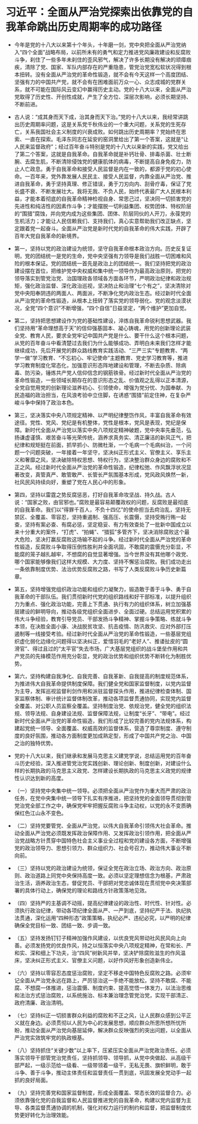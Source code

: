 # 习近平：全面从严治党探索出依靠党的自我革命跳出历史周期率的成功路径

- 今年是党的十八大以来第十个年头，十年磨一剑，党中央把全面从严治党纳入“四个全面”战略布局，以前所未有的勇气和定力推进党风廉政建设和反腐败斗争，刹住了一些多年未刹住的歪风邪气，解决了许多长期没有解决的顽瘴痼疾，清除了党、国家、军队内部存在的严重隐患，管党治党宽松软状况得到根本扭转。没有全面从严治党的革命性锻造，就不会有今天这样一个高度团结、坚强有力的中国共产党，就不会有在困难面前万众一心、众志成城的党群关系，就不可能在国际风云变幻中赢得历史主动。党的十八大以来，全面从严治党取得了历史性、开创性成就，产生了全方位、深层次影响，必须长期坚持、不断前进。

- 古人说：“成其身而天下成，治其身而天下治。”党的十八大以来，我经常讲跳出历史周期率问题，这是关系党千秋伟业的一个重大问题，关系党的生死存亡，关系我国社会主义制度的兴衰成败。如何跳出历史周期率？党始终在思索、一直在探索。毛泽东同志在延安的窑洞里给出了第一个答案，这就是“让人民来监督政府”；经过百年奋斗特别是党的十八大以来新的实践，党又给出了第二个答案，这就是自我革命。自我革命就是补钙壮骨、排毒杀菌、壮士断腕、去腐生肌，不断清除侵蚀党的健康肌体的病毒，不断提高自身免疫力，防止人亡政息。勇于自我革命和接受人民监督是内在一致的，都源于党的初心使命。一百年来，党外靠发展人民民主、接受人民监督，内靠全面从严治党、推进自我革命，勇于坚持真理、修正错误，勇于刀刃向内、刮骨疗毒，保证了党长盛不衰、不断发展壮大。我将无我、不负人民，始终代表最广大人民根本利益，才能本着彻底的自我革命精神检视自身、常思己过，坚决同一切损害党的先进性和纯洁性的因素作斗争；才能摆脱一切利益集团、权势团体、特权阶层的“围猎”腐蚀，并向党内成为这些集团、团体、阶层同伙的人开刀，永葆党的生机活力；才能让人民信赖我们、支持我们，真心实意帮助我们改正缺点，坚定跟着党一起奋斗。全面从严治党是新时代党的自我革命的伟大实践，开辟了百年大党自我革命的新境界。

- 第一，坚持以党的政治建设为统领，坚守自我革命根本政治方向。历史反复证明，党的团结统一是党的生命，党中央坚强有力领导是我们战胜一切困难和风险的根本保证。党的团结统一首先是政治上的团结统一。我们坚持把党的政治建设摆在首位，把维护党中央权威和集中统一领导作为最高政治原则，把党的领导落实到管党治党、治国理政各领域各方面各环节，严明政治纪律和政治规矩，强化政治监督、深化政治巡视，坚决防止和治理“七个有之”，坚决清除对党中央阳奉阴违的两面人、两面派，不断净化党内政治生态。经过新时代全面从严治党的革命性锻造，从根本上扭转了落实党的领导弱化、党的观念淡漠状况，全党“四个意识”不断增强，“四个自信”日益坚定，“两个维护”更加自觉。

- 第二，坚持把思想建设作为党的基础性建设，淬炼自我革命锐利思想武器。我们坚持用“革命理想高于天”的信仰强基固本、凝心铸魂，用党的创新理论武装全党、教育人民，要求全党牢记中国共产党是什么、要干什么这个根本问题，从党的百年奋斗中看清楚过去我们为什么能够成功、弄明白未来我们怎样才能继续成功，先后开展党的群众路线教育实践活动、“三严三实”专题教育、“两学一做”学习教育、“不忘初心、牢记使命”主题教育、党史学习教育等，推进学习教育制度化常态化，加强意识形态阵地建设和管理，不断去杂质、除病毒、防污染，锤炼共产党人信仰信念的钢筋铁骨。经过新时代全面从严治党的革命性锻造，一些领域长期存在的意识形态之乱、价值观之乱得以正本清源，全党自觉用党的创新理论滋养初心、引领使命，增强为党分忧、为国奉献、为民造福的政治担当，在风浪考验中立住脚，在诱惑“围猎”前定住神，在复杂严峻斗争中保持了政治本色。

- 第三，坚决落实中央八项规定精神、以严明纪律整饬作风，丰富自我革命有效途径。党性、党风、党纪是有机整体，党性是根本，党风是表现，党纪是保障。新时代全面从严治党以落实中央八项规定精神破题，党中央率先垂范，弘扬谦虚谨慎、艰苦奋斗等光荣传统，涵养求真务实、清正廉洁的新风正气，把纪律和规矩挺在前面，抓早抓小、防微杜渐，一个毛病一个毛病纠治，一个问题一个问题突破，一年接着一年坚守，坚决纠正形式主义、官僚主义、享乐主义和奢靡之风，坚决破除特权思想、特权行为，坚决整治群众身边的腐败和不正之风。经过新时代全面从严治党的革命性锻造，纪律松弛、作风飘浮状况显著改变，真管真严、敢管敢严、长管长严氛围基本形成，党风政风焕然一新，社风民风持续向好，重塑了党在人民心中的形象。

- 第四，坚持以雷霆之势反腐惩恶，打好自我革命攻坚战、持久战。古人说：“国家之败，由官邪也。”腐败是最容易颠覆政权的问题，反腐败是最彻底的自我革命。我们以“得罪千百人，不负十四亿”的使命担当去疴治乱，坚持无禁区、全覆盖、零容忍，坚持重遏制、强高压、长震慑，坚持受贿行贿一起查，坚持有案必查、有腐必惩，坚定稳妥、有力有效查处了一批新中国成立以来十分重大的案件，“打虎”、“拍蝇”、“猎狐”多管齐下，坚决消除腐败这个最大危险，坚决打赢反腐败这场输不起的斗争。经过新时代全面从严治党的革命性锻造，反腐败斗争取得压倒性胜利并全面巩固，不敢腐的震慑充分彰显，不能腐的笼子越扎越牢，不想腐的自觉显著增强。当今世界没有其他哪个政党、哪个国家能够像我们这样大规模、大力度、坚持不懈惩治腐败。我们成功走出一条依靠制度优势、法治优势反腐败之路，书写了人类反腐败斗争历史新篇章。

- 第五，坚持增强党组织政治功能和组织力凝聚力，锻造敢于善于斗争、勇于自我革命的干部队伍。我们贯彻新时代党的组织路线和好干部标准，以提升组织力为重点、强化政治功能，完善上下贯通、执行有力的组织体系，树立加强基层建设的鲜明导向，推动各级党组织全面进步、全面过硬。总结运用党积累的伟大斗争经验，教育引导党员、干部发扬斗争精神、掌握斗争策略、练就斗争本领，在决胜全面小康、决战脱贫攻坚、抗击疫情、防汛救灾、应对外部打压遏制等一线接受考验。经过新时代全面从严治党的革命性锻造，一些基层党组织虚化弱化边缘化问题得以坚决纠正，爱惜羽毛的“老好人”、推诿扯皮的“圆滑官”、得过且过的“太平官”失去市场，广大基层党组织的战斗堡垒作用和共产党员的先锋模范作用充分彰显，党的政治优势和组织优势不断转化为制胜优势。

- 第六，坚持构建自我净化、自我完善、自我革新、自我提高的制度规范体系，为推进伟大自我革命提供制度保障。我们健全党和国家监督制度，以党内监督为主导，发挥巡视监督利剑作用和派驻监督探头作用，推进纪律检查体制、国家监察体制、审计统计监督体制改革，推动各项监督贯通协同，实现党内监督全覆盖、对公职人员监察全覆盖。坚持制度治党、依规治党，健全党的组织法规、领导法规、自身建设法规、监督保障法规，让制度“长牙”、“带电”。经过新时代全面从严治党的革命性锻造，我们形成了比较完善的党内法规体系，构建起党统一领导、全面覆盖、权威高效的监督体系，营造了尊崇制度、遵守制度的良好氛围，推动各方面制度更加成熟定型，形成了中国共产党之治、中国之治的独特优势。

- 党的十八大以来，我们继承和发展马克思主义建党学说，总结运用党的百年奋斗历史经验，深入推进管党治党实践创新、理论创新、制度创新，对建设什么样的长期执政的马克思主义政党、怎样建设长期执政的马克思主义政党的规律性认识达到新的高度。

- （一）坚持党中央集中统一领导。必须把全面从严治党作为重大而严肃的政治任务，在党中央集中统一领导下扎实有序推进，把坚持党的全面领导贯彻到管党治党全部工作之中，确保党牢牢把握反腐败斗争主动权，以党的永不变质确保红色江山永不变色。

- （二）坚持党要管党、全面从严治党，以伟大自我革命引领伟大社会革命。推动全面从严治党必须既发挥政治保障作用、又发挥政治引领作用，把全面从严治党战略方针贯穿中国特色社会主义事业全过程和党的建设各方面，不断增强党的政治领导力、思想引领力、群众组织力、社会号召力，推动伟大事业不断向前。

- （三）坚持以党的政治建设为统领，保证全党在政治立场、政治方向、政治原则、政治道路上同党中央保持高度一致。必须以坚定理想信念为根基，严肃政治生活，涵养政治生态，督促党员、干部把对党忠诚体现在贯彻党中央决策部署的具体行动上，确保党的理论和路线方针政策落地见效。

- （四）坚持严的主基调不动摇，提高纪律建设的政治性、时代性、针对性。必须执行政治纪律，带动各项纪律全面从严、一严到底，坚持纪严于法、执纪执法贯通，深化运用“四种形态”政策策略，执纪必严、违纪必究，以严明的纪律确保全党目标一致、团结一致、步调一致。

- （五）坚持发扬钉钉子精神加强作风建设，以优良党风带动社风民风向上向善。必须发扬党的优良作风，持之以恒落实中央八项规定精神，在常和长、严和实、深和细上下功夫，治“四风”树新风并举，坚决铲除腐败滋生的作风温床，坚决纠正形式主义、官僚主义问题，以好作风好形象创造新伟业。

- （六）坚持以零容忍态度惩治腐败，坚定不移走中国特色反腐败之路。必须牢记全面从严治党永远在路上，严厉惩治这一手绝不能放松，坚持不敢腐、不能腐、不想腐一体推进，惩治震慑、制度约束、提高觉悟一体发力，以法治思维和法治方式惩治腐败，以系统施治、标本兼治理念管党治党，实现干部清正、政府清廉、政治清明。

- （七）坚持纠正一切损害群众利益的腐败和不正之风，让人民群众感到公平正义就在身边。必须贯彻以人民为中心的发展思想，顺应群众所思所想所忧所盼，推动全面从严治党向基层延伸，解决群众反映强烈的突出问题，以全面从严治党实效筑牢党的执政根基。

- （八）坚持抓住“关键少数”以上率下，压紧压实全面从严治党政治责任。必须落实领导干部管党治党责任，坚持抓领导、领导抓，从党中央做起、从高级干部严起，一级示范给一级看、一级带领着一级干，无私无畏、旗帜鲜明，敢于斗争、善于斗争，推动主体责任和监督责任一贯到底，巩固发展全党动手一起抓的良好局面。

- （九）坚持完善党和国家监督制度，形成全面覆盖、常态长效的监督合力。必须依靠强化党的自我监督和人民监督推进党的自我革命，构建以党内监督为主导、各类监督贯通协调的机制，强化对权力运行的制约和监督，把监督制度优势更好转化为治理效能。
